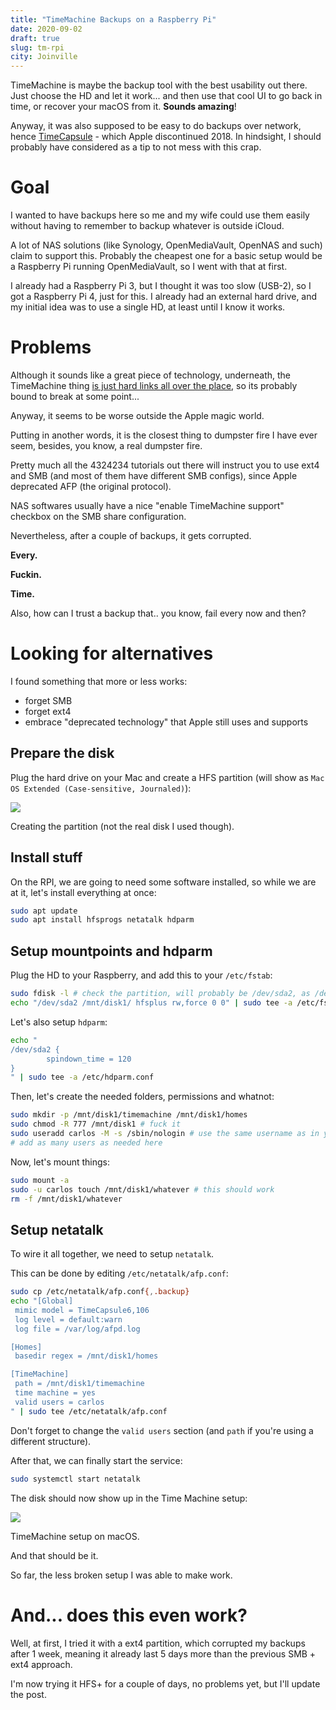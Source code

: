 ```yaml
---
title: "TimeMachine Backups on a Raspberry Pi"
date: 2020-09-02
draft: true
slug: tm-rpi
city: Joinville
---
```


TimeMachine is maybe the backup tool with the best usability out there. Just choose the HD and let it work... and then use that cool UI to go back in time, or recover your macOS from it. **Sounds amazing**!

Anyway, it was also supposed to be easy to do backups over network, hence [TimeCapsule](https://en.wikipedia.org/wiki/AirPort_Time_Capsule) - which Apple discontinued 2018. In hindsight, I should probably have considered as a tip to not mess with this crap.

# Goal

I wanted to have backups here so me and my wife could use them easily without having to remember to backup whatever is outside iCloud.

A lot of NAS solutions (like Synology, OpenMediaVault, OpenNAS and such) claim to support this. Probably the cheapest one for a basic setup would be a Raspberry Pi running OpenMediaVault, so I went with that at first.

I already had a Raspberry Pi 3, but I thought it was too slow (USB-2), so I got a Raspberry Pi 4, just for this. I already had an external hard drive, and my initial idea was to use a single HD, at least until I know it works.

# Problems

Although it sounds like a great piece of technology, underneath, the TimeMachine thing [is just hard links all over the place](https://arstechnica.com/gadgets/2016/06/zfs-the-other-new-apple-file-system-that-almost-was-until-it-wasnt/), so its probably bound to break at some point...

Anyway, it seems to be worse outside the Apple magic world.

Putting in another words, it is the closest thing to dumpster fire I have ever seem, besides, you know, a real dumpster fire.

Pretty much all the 4324234 tutorials out there will instruct you to use ext4 and SMB (and most of them have different SMB configs), since Apple deprecated AFP (the original protocol). 

NAS softwares usually have a nice "enable TimeMachine support" checkbox on the SMB share configuration.

Nevertheless, after a couple of backups, it gets corrupted.

**Every.**

**Fuckin.**

**Time.**

Also, how can I trust a backup that.. you know, fail every now and then?

# Looking for alternatives

I found something that more or less works:

- forget SMB
- forget ext4
- embrace "deprecated technology" that Apple still uses and supports

## Prepare the disk

Plug the hard drive on your Mac and create a HFS partition (will show as `Mac OS Extended (Case-sensitive, Journaled)`):

![](Untitled-bfe5da10-77cb-44d0-93df-a6e36e7e1439.png)

Creating the partition (not the real disk I used though).

## Install stuff

On the RPI, we are going to need some software installed, so while we are at it, let's install everything at once:

```bash
sudo apt update
sudo apt install hfsprogs netatalk hdparm
```

## Setup mountpoints and hdparm

Plug the HD to your Raspberry, and add this to your `/etc/fstab`:

```bash
sudo fdisk -l # check the partition, will probably be /dev/sda2, as /dev/sda1 will be "EFI System"
echo "/dev/sda2 /mnt/disk1/ hfsplus rw,force 0 0" | sudo tee -a /etc/fstab
```

Let's also setup `hdparm`:

```bash
echo "
/dev/sda2 {
        spindown_time = 120
}
" | sudo tee -a /etc/hdparm.conf
```

Then, let's create the needed folders, permissions and whatnot:

```bash
sudo mkdir -p /mnt/disk1/timemachine /mnt/disk1/homes
sudo chmod -R 777 /mnt/disk1 # fuck it
sudo useradd carlos -M -s /sbin/nologin # use the same username as in your mac
# add as many users as needed here
```

Now, let's mount things:

```bash
sudo mount -a
sudo -u carlos touch /mnt/disk1/whatever # this should work
rm -f /mnt/disk1/whatever
```

## Setup netatalk

To wire it all together, we need to setup `netatalk`.

This can be done by editing  `/etc/netatalk/afp.conf`:

```bash
sudo cp /etc/netatalk/afp.conf{,.backup}
echo "[Global]
 mimic model = TimeCapsule6,106
 log level = default:warn
 log file = /var/log/afpd.log

[Homes]
 basedir regex = /mnt/disk1/homes

[TimeMachine]
 path = /mnt/disk1/timemachine
 time machine = yes
 valid users = carlos
" | sudo tee /etc/netatalk/afp.conf
```

Don't forget to change the `valid users` section (and `path` if you're using a different structure).

After that, we can finally start the service:

```bash
sudo systemctl start netatalk
```

The disk should now show up in the Time Machine setup:

![](Untitled-a8b8e778-e71b-4cb3-951a-7bc452fde1a5.png)

TimeMachine setup on macOS.

And that should be it.

So far, the less broken setup I was able to make work.

# And... does this even work?

Well, at first, I tried it with a ext4 partition, which corrupted my backups after 1 week, meaning it already last 5 days more than the previous SMB + ext4 approach.

I'm now trying it HFS+ for a couple of days, no problems yet, but I'll update the post.